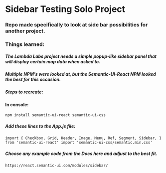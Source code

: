 # Sidebar Testing Solo Project
### Repo made specifically to look at side bar possibilities for another project.


### Things learned:
##### The Lambda Labs project needs a simple popup-like sidebar panel that will display certain map data when asked to.
##### Multiple NPM's were looked at, but the Semantic-UI-React NPM looked the best for this occasion.
##### Steps to recreate:

#### In console:
`
npm install semantic-ui-react semantic-ui-css
`
##### Add these lines to the App.js file:
`
import {
  Checkbox,
  Grid,
  Header,
  Image,
  Menu,
  Ref,
  Segment,
  Sidebar,
} from 'semantic-ui-react'
import 'semantic-ui-css/semantic.min.css'
`
##### Choose any example code from the Docs here and adjust to the best fit.
`
https://react.semantic-ui.com/modules/sidebar/
`
